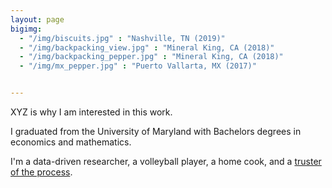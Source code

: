 ```yaml
---
layout: page
bigimg: 
  - "/img/biscuits.jpg" : "Nashville, TN (2019)"
  - "/img/backpacking_view.jpg" : "Mineral King, CA (2018)"
  - "/img/backpacking_pepper.jpg" : "Mineral King, CA (2018)"
  - "/img/mx_pepper.jpg" : "Puerto Vallarta, MX (2017)"


---
```


XYZ is why I am interested in this work.  

I graduated from the University of Maryland with Bachelors degrees in economics and mathematics. 

I'm a data-driven researcher, a volleyball player, a home cook, and a [truster of the process](https://www.theringer.com/2017/6/21/16038856/sam-hinkie-philadelphia-76ers-process-draft-markelle-fultz-bb1b060ee4a5).


